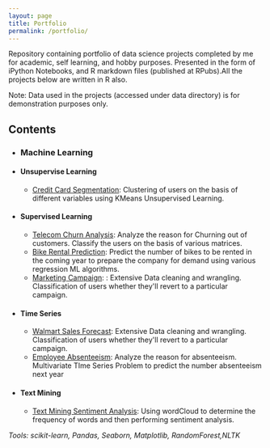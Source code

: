 ```yaml
---
layout: page
title: Portfolio
permalink: /portfolio/
---
```

Repository containing portfolio of data science projects completed by me for academic, self learning, and hobby purposes. Presented in the form of iPython Notebooks, and R markdown files (published at RPubs).All the projects below are written in R also.

Note: Data used in the projects (accessed under data directory) is for demonstration purposes only.

## Contents
- ### Machine Learning 
 - #### Unsupervise Learning
    - [Credit Card Segmentation](https://github.com/hasanali28/Credit-Card-Segmentation): Clustering of users on the basis of different variables using KMeans Unsupervised Learning.
 - #### Supervised Learning
    - [Telecom Churn Analysis](https://github.com/hasanali28/Telecom-Churn-Analysis): Analyze the reason for Churning out of customers. Classify the users on the basis of various matrices.
    - [Bike Rental Prediction](https://github.com/hasanali28/Bike-Rental-Prediction): Predict the number of bikes to be rented in the coming year to prepare the company for demand using various regression ML algorithms.
    - [Marketing Campaign](https://github.com/hasanali28/Marketing-Campaign): : Extensive Data cleaning and wrangling. Classification of users whether they'll revert to a particular campaign.
 - #### Time Series    
    - [Walmart Sales Forecast](https://github.com/hasanali28/Walmart-Sales-Forecast): Extensive Data cleaning and wrangling. Classification of users whether they'll revert to a particular campaign.
    - [Employee Absenteeism](https://github.com/hasanali28/Employee-Absenteeism): Analyze the reason for absenteeism. Multivariate TIme     Series Problem to predict the number absenteeism next year
 - #### Text Mining
    - [Text Mining Sentiment Analysis](https://github.com/hasanali28/Text-Mining-Sentiment-Analysis): Using wordCloud to determine the frequency of words and then performing sentiment analysis.
  
  *Tools: scikit-learn, Pandas, Seaborn, Matplotlib, RandomForest,NLTK*
